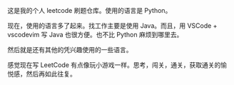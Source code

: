 这是我的个人 leetcode 刷题仓库。使用的语言是 Python。

现在，使用的语言多了起来。找工作主要是使用 Java。而且，用 VSCode + vscodevim 写 Java 也很方便。也不比 Python 麻烦到哪里去。

然后就是还有其他的凭兴趣使用的一些语言。

感觉现在写 LeetCode 有点像玩小游戏一样。思考，闯关，通关，获取通关的愉悦感，然后再如此往复。

